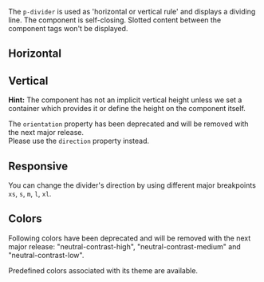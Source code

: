 <ComponentHeading name="Divider"></ComponentHeading>

The `p-divider` is used as 'horizontal or vertical rule' and displays a dividing line. The component is self-closing.
Slotted content between the component tags won't be displayed.

<TableOfContents></TableOfContents>

## Horizontal

<Playground :markup="horizontal" :config="config"></Playground>

## Vertical

**Hint:** The component has not an implicit vertical height unless we set a container which provides it or define the
height on the component itself.

<Notification heading="Deprecation hint" heading-tag="h3" state="warning">
  The <code>orientation</code> property has been deprecated and will be removed with the next major release.<br>
  Please use the <code>direction</code> property instead.
</Notification>

<Playground :markup="vertical" :config="config"></Playground>

## Responsive

You can change the divider's direction by using different major breakpoints `xs`, `s`, `m`, `l`, `xl`.

<Playground :markup="responsive" :config="config"></Playground>

## Colors

<Notification heading="Deprecation hint" heading-tag="h3" state="warning">
 Following colors have been deprecated and will be removed with the next major release:
 "neutral-contrast-high", "neutral-contrast-medium" and "neutral-contrast-low".
</Notification>

Predefined colors associated with its theme are available.

<Playground :markup="colorMarkup" :config="config">
  <PlaygroundSelect v-model="color" :values="colors" name="color"></PlaygroundSelect>
</Playground>

<script lang="ts">
import Vue from 'vue';
import Component from 'vue-class-component';
import { DIVIDER_COLORS, DIVIDER_COLORS_DEPRECATED } from './divider-utils';

@Component
export default class Code extends Vue {
  config = { themeable: true };    
  
  horizontal = `<p-divider></p-divider>`;

  vertical = 
`<div class="divider-vertical-container-example">
  <p-divider direction="vertical"></p-divider>
</div>`;

  responsive =
`<div class="divider-vertical-responsive-container-example">
  <p-divider direction="{base: 'horizontal', l: 'vertical'}"></p-divider>
</div>`;

  color = 'contrast-low';
  colors = DIVIDER_COLORS.map(item => DIVIDER_COLORS_DEPRECATED.includes(item) ? item + ' (deprecated)' : item);
  get colorMarkup(){
    return `<p-divider color="${this.color}"></p-divider>`;
  }
}
</script>

<style scoped lang="scss">
  @use '@porsche-design-system/components-js/styles' as *;

  :deep(.divider-vertical-container-example) {
    display: flex;
    height: 100px;
  }
  @include pds-media-query-min("l") {
    :deep(.divider-vertical-responsive-container-example) {
      display: flex;
      height: 100px;
    }
  }
</style>

